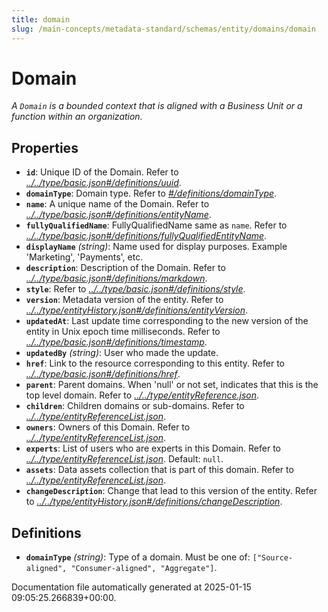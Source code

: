 ```yaml
---
title: domain
slug: /main-concepts/metadata-standard/schemas/entity/domains/domain
---
```


# Domain

*A `Domain` is a bounded context that is aligned with a Business Unit or a function within an organization.*

## Properties

- **`id`**: Unique ID of the Domain. Refer to *[../../type/basic.json#/definitions/uuid](#/../type/basic.json#/definitions/uuid)*.
- **`domainType`**: Domain type. Refer to *[#/definitions/domainType](#definitions/domainType)*.
- **`name`**: A unique name of the Domain. Refer to *[../../type/basic.json#/definitions/entityName](#/../type/basic.json#/definitions/entityName)*.
- **`fullyQualifiedName`**: FullyQualifiedName same as `name`. Refer to *[../../type/basic.json#/definitions/fullyQualifiedEntityName](#/../type/basic.json#/definitions/fullyQualifiedEntityName)*.
- **`displayName`** *(string)*: Name used for display purposes. Example 'Marketing', 'Payments', etc.
- **`description`**: Description of the Domain. Refer to *[../../type/basic.json#/definitions/markdown](#/../type/basic.json#/definitions/markdown)*.
- **`style`**: Refer to *[../../type/basic.json#/definitions/style](#/../type/basic.json#/definitions/style)*.
- **`version`**: Metadata version of the entity. Refer to *[../../type/entityHistory.json#/definitions/entityVersion](#/../type/entityHistory.json#/definitions/entityVersion)*.
- **`updatedAt`**: Last update time corresponding to the new version of the entity in Unix epoch time milliseconds. Refer to *[../../type/basic.json#/definitions/timestamp](#/../type/basic.json#/definitions/timestamp)*.
- **`updatedBy`** *(string)*: User who made the update.
- **`href`**: Link to the resource corresponding to this entity. Refer to *[../../type/basic.json#/definitions/href](#/../type/basic.json#/definitions/href)*.
- **`parent`**: Parent domains. When 'null' or not set, indicates that this is the top level domain. Refer to *[../../type/entityReference.json](#/../type/entityReference.json)*.
- **`children`**: Children domains or sub-domains. Refer to *[../../type/entityReferenceList.json](#/../type/entityReferenceList.json)*.
- **`owners`**: Owners of this Domain. Refer to *[../../type/entityReferenceList.json](#/../type/entityReferenceList.json)*.
- **`experts`**: List of users who are experts in this Domain. Refer to *[../../type/entityReferenceList.json](#/../type/entityReferenceList.json)*. Default: `null`.
- **`assets`**: Data assets collection that is part of this domain. Refer to *[../../type/entityReferenceList.json](#/../type/entityReferenceList.json)*.
- **`changeDescription`**: Change that lead to this version of the entity. Refer to *[../../type/entityHistory.json#/definitions/changeDescription](#/../type/entityHistory.json#/definitions/changeDescription)*.
## Definitions

- **`domainType`** *(string)*: Type of a domain. Must be one of: `["Source-aligned", "Consumer-aligned", "Aggregate"]`.


Documentation file automatically generated at 2025-01-15 09:05:25.266839+00:00.
